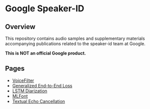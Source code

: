 # Google Speaker-ID

## Overview

This repository contains audio samples and supplementary materials
accompanying publications related to the speaker-id team at Google.

**This is NOT an official Google product.**

## Pages

* [VoiceFilter](https://google.github.io/speaker-id/publications/VoiceFilter/)
* [Generalized End-to-End Loss](https://google.github.io/speaker-id/publications/GE2E/)
* [LSTM Diarization](https://google.github.io/speaker-id/publications/LstmDiarization/)
* [MLFont](https://google.github.io/speaker-id/publications/MLFont/)
* [Textual Echo Cancellation](https://google.github.io/speaker-id/publications/TEC/)
